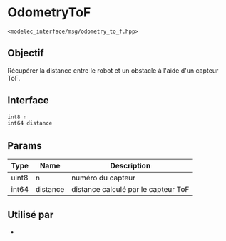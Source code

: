 ﻿# OdometryToF
`<modelec_interface/msg/odometry_to_f.hpp>`

## Objectif
Récupérer la distance entre le robot et un obstacle à l'aide d'un capteur ToF.

## Interface
```cpp
int8 n
int64 distance
```

## Params

| Type  | Name     | Description                         |
|-------|----------|-------------------------------------|
| uint8 | n        | numéro du capteur                   |
| int64 | distance | distance calculé par le capteur ToF |

## Utilisé par
- 